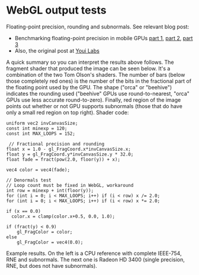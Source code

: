 WebGL output tests
==================

Floating-point precision, rounding and subnormals. See relevant blog post:
* Benchmarking floating-point precision in mobile GPUs [part 1](http://community.arm.com/groups/arm-mali-graphics/blog/2013/05/29/benchmarking-floating-point-precision-in-mobile-gpus),
[part 2](http://community.arm.com/groups/arm-mali-graphics/blog/2013/06/11/benchmarking-floating-point-precision-in-mobile-gpus--part-ii),
[part 3](http://community.arm.com/groups/arm-mali-graphics/blog/2013/10/10/benchmarking-floating-point-precision-in-mobile-gpus--part-iii)
* Also, the original post at [Youi Labs](http://youilabs.com/blog/mobile-gpu-floating-point-accuracy-variances/)

A quick summary so you can interpret the results above follows. The fragment
shader that produced the image can be seen below. It's a combination of the
two Tom Olson's shaders. The number of bars (below those completely red ones)
is the number of the bits in the fractional part of the floating point used
by the GPU. The shape ("orca" or "beehive") indicates the rounding used 
("beehive" GPUs use round-to-nearest, "orca" GPUs use less accurate round-to-zero).
Finally, red region of the image points out whether or not GPU supports subnormals
(those that do have only a small red region on top right). Shader code:

    uniform vec2 invCanvasSize;
    const int minexp = 120;
    const int MAX_LOOPS = 152;

     // Fractional precision and rounding
    float x = 1.0 - gl_FragCoord.x*invCanvasSize.x;
    float y = gl_FragCoord.y*invCanvasSize.y * 32.0;
    float fade = fract(pow(2.0, floor(y)) + x);

    vec4 color = vec4(fade);

    // Denormals test
    // Loop count must be fixed in WebGL, workaround
    int row = minexp + int(floor(y));
    for (int i = 0; i < MAX_LOOPS; i++) if (i < row) x /= 2.0;
    for (int i = 0; i < MAX_LOOPS; i++) if (i < row) x *= 2.0;

    if (x == 0.0)
      color.x = clamp(color.x+0.5, 0.0, 1.0);

    if (fract(y) < 0.9)
        gl_FragColor = color;
    else
        gl_FragColor = vec4(0.0);       

Example results. On the left is a CPU reference with complete IEEE-754,
RNE and subnormals. The next one is Radeon HD 3400 (single precision, RNE, but does not have subnormals). 
